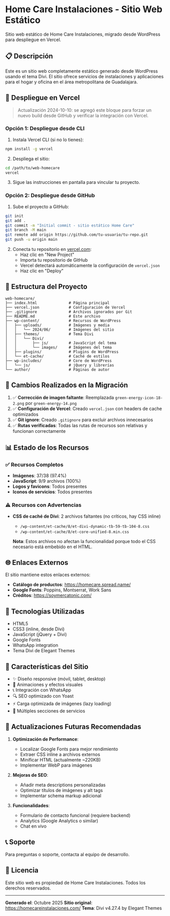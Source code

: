 # Home Care Instalaciones - Sitio Web Estático

Sitio web estático de Home Care Instalaciones, migrado desde WordPress para despliegue en Vercel.

## 📋 Descripción

Este es un sitio web completamente estático generado desde WordPress usando el tema Divi. El sitio ofrece servicios de instalaciones y aplicaciones para el hogar y oficina en el área metropolitana de Guadalajara.

## 🚀 Despliegue en Vercel

> Actualización 2024-10-10: se agregó este bloque para forzar un nuevo build desde GitHub y verificar la integración con Vercel.

### Opción 1: Despliegue desde CLI

1. Instala Vercel CLI (si no lo tienes):
```bash
npm install -g vercel
```

2. Despliega el sitio:
```bash
cd /path/to/web-homecare
vercel
```

3. Sigue las instrucciones en pantalla para vincular tu proyecto.

### Opción 2: Despliegue desde GitHub

1. Sube el proyecto a GitHub:
```bash
git init
git add .
git commit -m "Initial commit - sitio estático Home Care"
git branch -M main
git remote add origin https://github.com/tu-usuario/tu-repo.git
git push -u origin main
```

2. Conecta tu repositorio en [vercel.com](https://vercel.com):
   - Haz clic en "New Project"
   - Importa tu repositorio de GitHub
   - Vercel detectará automáticamente la configuración de `vercel.json`
   - Haz clic en "Deploy"

## 📁 Estructura del Proyecto

```
web-homecare/
├── index.html              # Página principal
├── vercel.json             # Configuración de Vercel
├── .gitignore              # Archivos ignorados por Git
├── README.md               # Este archivo
├── wp-content/             # Recursos de WordPress
│   ├── uploads/            # Imágenes y media
│   │   └── 2024/06/        # Imágenes del sitio
│   ├── themes/             # Tema Divi
│   │   └── Divi/
│   │       ├── js/         # JavaScript del tema
│   │       └── images/     # Imágenes del tema
│   ├── plugins/            # Plugins de WordPress
│   └── et-cache/           # Caché de estilos
├── wp-includes/            # Core de WordPress
│   └── js/                 # jQuery y librerías
└── author/                 # Páginas de autor
```

## 🔧 Cambios Realizados en la Migración

1. ✅ **Corrección de imagen faltante**: Reemplazada `green-energy-icon-18-2.png` por `green-energy-14.png`
2. ✅ **Configuración de Vercel**: Creado `vercel.json` con headers de cache optimizados
3. ✅ **Git ignore**: Creado `.gitignore` para excluir archivos innecesarios
4. ✅ **Rutas verificadas**: Todas las rutas de recursos son relativas y funcionan correctamente

## 📊 Estado de los Recursos

### ✅ Recursos Completos
- **Imágenes**: 37/38 (97.4%)
- **JavaScript**: 9/9 archivos (100%)
- **Logos y favicons**: Todos presentes
- **Iconos de servicios**: Todos presentes

### ⚠️ Recursos con Advertencias
- **CSS de caché de Divi**: 2 archivos faltantes (no críticos, hay CSS inline)
  - `/wp-content/et-cache/8/et-divi-dynamic-tb-59-tb-104-8.css`
  - `/wp-content/et-cache/8/et-core-unified-8.min.css`

  **Nota**: Estos archivos no afectan la funcionalidad porque todo el CSS necesario está embebido en el HTML.

## 🌐 Enlaces Externos

El sitio mantiene estos enlaces externos:
- **Catálogo de productos**: https://homecare.spread.name/
- **Google Fonts**: Poppins, Montserrat, Work Sans
- **Créditos**: https://soymercatonic.com/

## 🎨 Tecnologías Utilizadas

- HTML5
- CSS3 (inline, desde Divi)
- JavaScript (jQuery + Divi)
- Google Fonts
- WhatsApp integration
- Tema Divi de Elegant Themes

## 📱 Características del Sitio

- ✨ Diseño responsive (móvil, tablet, desktop)
- 🎨 Animaciones y efectos visuales
- 📞 Integración con WhatsApp
- 🔍 SEO optimizado con Yoast
- ⚡ Carga optimizada de imágenes (lazy loading)
- 🎯 Múltiples secciones de servicios

## 🔄 Actualizaciones Futuras Recomendadas

1. **Optimización de Performance**:
   - Localizar Google Fonts para mejor rendimiento
   - Extraer CSS inline a archivos externos
   - Minificar HTML (actualmente ~220KB)
   - Implementar WebP para imágenes

2. **Mejoras de SEO**:
   - Añadir meta descriptions personalizadas
   - Optimizar títulos de imágenes y alt tags
   - Implementar schema markup adicional

3. **Funcionalidades**:
   - Formulario de contacto funcional (requiere backend)
   - Analytics (Google Analytics o similar)
   - Chat en vivo

## 📞 Soporte

Para preguntas o soporte, contacta al equipo de desarrollo.

## 📄 Licencia

Este sitio web es propiedad de Home Care Instalaciones. Todos los derechos reservados.

---

**Generado el**: Octubre 2025
**Sitio original**: https://homecareinstalaciones.com/
**Tema**: Divi v4.27.4 by Elegant Themes
